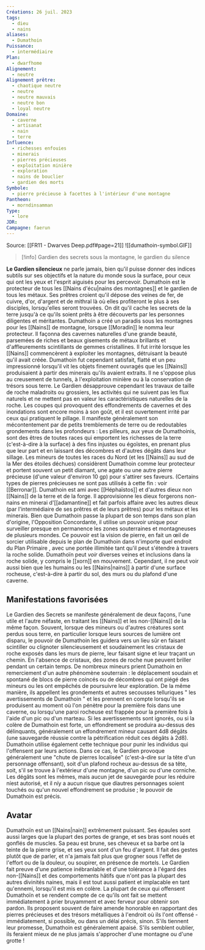 ```yaml
---
Créations: 26 juil. 2023
tags:
  - dieu
  - nains
aliases:
  - Dumathoin
Puissance:
  - intermédiaire
Plan:
  - dwarfhome
Alignement:
  - neutre
Alignement prêtre:
  - chaotique neutre
  - neutre
  - neutre mauvais
  - neutre bon
  - loyal neutre
Domaine:
  - caverne
  - artisanat
  - nain
  - terre
Influence:
  - richesses enfouies
  - minerais
  - pierres précieuses
  - exploitation minière
  - exploration
  - nains de bouclier
  - gardien des morts
Symbole:
  - pierre précieuse à facettes à l'intérieur d'une montagne
Pantheon:
  - morndinsamman
Type:
  - lore
JDR: 
Campagne: faerun
---
```

Source: [[FR11 - Dwarves Deep.pdf#page=21]]
![[dumathoin-symbol.GIF]]
> [!info] Gardien des secrets sous la montagne, le gardien du silence

**Le Gardien silencieux** ne parle jamais, bien qu'il puisse donner des indices subtils sur ses objectifs et la nature du monde sous la surface, pour ceux qui ont les yeux et l'esprit aiguisés pour les percevoir. Dumathoin est le protecteur de tous les [[Nains d'écu|nains des montagnes]] et le gardien de tous les métaux. Ses prêtres croient qu'il dépose des veines de fer, de cuivre, d'or, d'argent et de mithral là où elles profiteront le plus à ses disciples, lorsqu'elles seront trouvées. On dit qu'il cache les secrets de la terre jusqu'à ce qu'ils soient prêts à être découverts par les personnes diligentes et méritantes.
Dumathoin a créé un paradis sous les montagnes pour les [[Nains]] de montagne,
lorsque [[Moradin]] le nomma leur protecteur. Il façonna des cavernes naturelles d'une grande beauté, parsemées de riches et beaux gisements de métaux brillants et d'affleurements scintillants de gemmes cristallines. Il fut irrité lorsque les [[Nains]] commencèrent à exploiter les montagnes, détruisant la beauté qu'il avait créée.
Dumathoin fut cependant satisfait, flatté et un peu impressionné lorsqu'il vit les objets finement ouvragés que les [[Nains]] produisaient à partir des minerais qu'ils avaient extraits. Il ne s'oppose plus au creusement de tunnels, à l'exploitation minière ou à la conservation de trésors sous terre.
Le Gardien désapprouve cependant les travaux de taille de roche maladroits ou grossiers, les activités qui ne suivent pas les flux naturels et ne mettent pas en valeur les caractéristiques naturelles de la roche. Les coupes qui provoquent des effondrements de cavernes et des inondations sont encore moins à son goût, et il est ouvertement irrité par ceux qui pratiquent le pillage. Il manifeste généralement son mécontentement par de petits tremblements de terre ou de redoutables grondements dans les profondeurs : Les pilleurs, aux yeux de Dumathoinis, sont des êtres de toutes races qui emportent les richesses de la terre (c'est-à-dire à la surface) à des fins injustes ou égoïstes, en prenant plus que leur part et en laissant des décombres et d'autres dégâts dans leur sillage.
Les mineurs de toutes les races du Nord (et les [[Nains]] au sud de la Mer des étoiles déchues) considèrent Dumathoin comme leur protecteur et portent souvent un petit diamant, une agate ou une autre pierre précieuse (d'une valeur d'environ 10 gp) pour s'attirer ses faveurs. (Certains types de pierres précieuses ne sont pas utilisés à cette fin : voir [[Berronar]].
Dumathoin est ami avec [[Héphaïstos]] et d'autres dieux non [[Nains]] de la terre et de la forge. Il approvisionne les dieux forgerons non-nains en minerai d'[[adamantine]] et fait parfois affaire avec les autres dieux (par l'intermédiaire de ses prêtres et de leurs prêtres) pour les métaux et les minerais.
Bien que Dumathoin passe la plupart de son temps dans son plan d'origine, l'Opposition Concordante, il utilise un pouvoir unique pour surveiller presque en permanence les zones souterraines et montagneuses de plusieurs mondes. Ce pouvoir est la vision de pierre, en fait un œil de sorcier utilisable depuis le plan de Dumathoin dans n'importe quel endroit du Plan Primaire , avec une portée illimitée tant qu'il peut s'étendre à travers la roche solide. Dumathoïn peut *voir* diverses veines et inclusions dans la roche solide, y compris le [[xorn]] en mouvement. Cependant, il ne peut voir aussi bien que les humains ou les [[Nains|nains]] à partir d'une surface rocheuse, c'est-à-dire à partir du sol, des murs ou du plafond d'une caverne.

## Manifestations favorisées

Le Gardien des Secrets se manifeste généralement de deux façons, l'une utile et l'autre néfaste, en traitant les [[Nains]] et les non-[[Nains]] de la même façon.
Souvent, lorsque des mineurs ou d'autres créatures sont perdus sous terre, en particulier lorsque leurs sources de lumière ont disparu, le pouvoir de Dumathoin les guidera vers un lieu sûr en faisant scintiller ou clignoter silencieusement et soudainement les cristaux de roche exposés dans les murs de pierre, leur faisant signe et leur traçant un chemin. En l'absence de cristaux, des zones de roche nue peuvent briller pendant un certain temps.
De nombreux mineurs prient Dumathoin en remerciement d'un autre phénomène souterrain : le déplacement soudain et spontané de blocs de pierre coincés ou de décombres qui ont piégé des mineurs ou les ont empêchés de poursuivre leur exploration.
De la même manière, ils appellent les grondements et autres secousses telluriques " les avertissements de Dumathoin " et les prennent en compte lorsqu'ils se produisent au moment où l'on pénètre pour la première fois dans une caverne, ou lorsqu'une paroi rocheuse est frappée pour la première fois à l'aide d'un pic ou d'un marteau. Si les avertissements sont ignorés, ou si la colère de Dumathoin est forte, un effondrement se produira au-dessus des délinquants, généralement un effondrement mineur causant 4d8 dégâts (une sauvegarde réussie contre la pétrification réduit ces dégâts à 2d8). Dumathoin utilise également cette technique pour punir les individus qui l'offensent par leurs actions. Dans ce cas, le Gardien provoque généralement une "chute de pierres localisée" (c'est-à-dire sur la tête d'un personnage offensant), soit d'un plafond rocheux au-dessus de sa tête, soit, s'il se trouve à l'extérieur d'une montagne, d'un pic ou d'une corniche. Les dégâts sont les mêmes, mais aucun jet de sauvegarde pour les réduire níest autorisé, et il níy a aucun risque que díautres personnages soient touchés ou qu'un nouvel effondrement se produise ; le pouvoir de Dumathoin est précis.

## Avatar

Dumathoïn est un [[Nains|nain]] extrêmement puissant. Ses épaules sont aussi larges que la plupart des portes de grange, et ses bras sont noués et gonflés de muscles. Sa peau est brune, ses cheveux et sa barbe ont la teinte de la pierre grise, et ses yeux sont d'un feu d'argent.
Il fait des gestes plutôt que de parler, et n'a jamais fait plus que grogner sous l'effet de l'effort ou de la douleur, ou soupirer, en présence de mortels. Le Gardien fait preuve d'une patience inébranlable et d'une tolérance à l'égard des non-[[Nains]] et des comportements hâtifs que n'ont pas la plupart des autres divinités naines, mais il est tout aussi patient et implacable en tant qu'ennemi, lorsqu'il est mis en colère. La plupart de ceux qui offensent Dumathoïn et se rendent compte de ce qu'ils ont fait se mettent immédiatement à prier bruyamment et avec ferveur pour obtenir son pardon. Ils proposent souvent de faire amende honorable en rapportant des pierres précieuses et des trésors métalliques à l'endroit où ils l'ont offensé - immédiatement, si possible, ou dans un délai précis, sinon. S'ils tiennent leur promesse, Dumathoin est généralement apaisé. S'ils semblent oublier, ils feraient mieux de ne plus jamais s'approcher d'une montagne ou d'une grotte !

